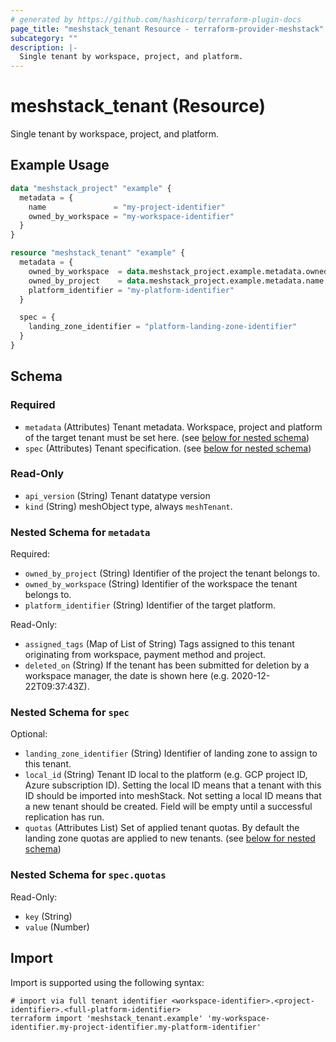 ```yaml
---
# generated by https://github.com/hashicorp/terraform-plugin-docs
page_title: "meshstack_tenant Resource - terraform-provider-meshstack"
subcategory: ""
description: |-
  Single tenant by workspace, project, and platform.
---
```


# meshstack_tenant (Resource)

Single tenant by workspace, project, and platform.

## Example Usage

```terraform
data "meshstack_project" "example" {
  metadata = {
    name               = "my-project-identifier"
    owned_by_workspace = "my-workspace-identifier"
  }
}

resource "meshstack_tenant" "example" {
  metadata = {
    owned_by_workspace  = data.meshstack_project.example.metadata.owned_by_workspace
    owned_by_project    = data.meshstack_project.example.metadata.name
    platform_identifier = "my-platform-identifier"
  }

  spec = {
    landing_zone_identifier = "platform-landing-zone-identifier"
  }
}
```

<!-- schema generated by tfplugindocs -->
## Schema

### Required

- `metadata` (Attributes) Tenant metadata. Workspace, project and platform of the target tenant must be set here. (see [below for nested schema](#nestedatt--metadata))
- `spec` (Attributes) Tenant specification. (see [below for nested schema](#nestedatt--spec))

### Read-Only

- `api_version` (String) Tenant datatype version
- `kind` (String) meshObject type, always `meshTenant`.

<a id="nestedatt--metadata"></a>
### Nested Schema for `metadata`

Required:

- `owned_by_project` (String) Identifier of the project the tenant belongs to.
- `owned_by_workspace` (String) Identifier of the workspace the tenant belongs to.
- `platform_identifier` (String) Identifier of the target platform.

Read-Only:

- `assigned_tags` (Map of List of String) Tags assigned to this tenant originating from workspace, payment method and project.
- `deleted_on` (String) If the tenant has been submitted for deletion by a workspace manager, the date is shown here (e.g. 2020-12-22T09:37:43Z).


<a id="nestedatt--spec"></a>
### Nested Schema for `spec`

Optional:

- `landing_zone_identifier` (String) Identifier of landing zone to assign to this tenant.
- `local_id` (String) Tenant ID local to the platform (e.g. GCP project ID, Azure subscription ID). Setting the local ID means that a tenant with this ID should be imported into meshStack. Not setting a local ID means that a new tenant should be created. Field will be empty until a successful replication has run.
- `quotas` (Attributes List) Set of applied tenant quotas. By default the landing zone quotas are applied to new tenants. (see [below for nested schema](#nestedatt--spec--quotas))

<a id="nestedatt--spec--quotas"></a>
### Nested Schema for `spec.quotas`

Read-Only:

- `key` (String)
- `value` (Number)

## Import

Import is supported using the following syntax:

```shell
# import via full tenant identifier <workspace-identifier>.<project-identifier>.<full-platform-identifier>
terraform import 'meshstack_tenant.example' 'my-workspace-identifier.my-project-identifier.my-platform-identifier'
```
